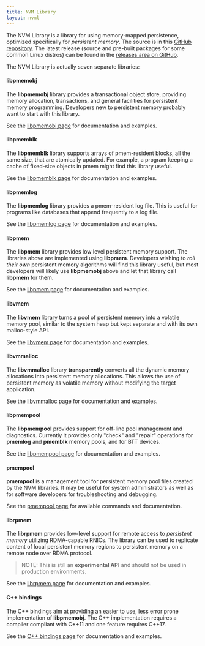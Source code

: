 ```yaml
---
title: NVM Library
layout: nvml
---
```

The NVM Library is a library for using memory-mapped persistence,
optimized specifically for _persistent memory_.  The source is in this
[GitHub repository](https://github.com/pmem/nvml/).  The latest
release (source and pre-built packages for some common Linux distros)
can be found in the
[releases area on GitHub](https://github.com/pmem/nvml/releases).

The NVM Library is actually seven separate libraries:

#### libpmemobj

The **libpmemobj** library provides a transactional object store,
providing memory allocation, transactions, and general facilities
for persistent memory programming.  Developers new to persistent
memory probably want to start with this library.

See the [libpmemobj page](libpmemobj) for documentation and examples.

#### libpmemblk

The **libpmemblk** library supports arrays of pmem-resident blocks,
all the same size, that are atomically updated.  For example, a
program keeping a cache of fixed-size objects in pmem might find
this library useful.

See the [libpmemblk page](libpmemblk) for documentation and examples.

#### libpmemlog

The **libpmemlog** library provides a pmem-resident log file.
This is useful for programs like databases that append frequently
to a log file.

See the [libpmemlog page](libpmemlog) for documentation and examples.

#### libpmem

The **libpmem** library provides low level persistent memory support.
The libraries above are implemented using **libpmem**.  Developers
wishing to _roll their own_ persistent memory algorithms will find
this library useful, but most developers will likely use **libpmemobj**
above and let that library call **libpmem** for them.

See the [libpmem page](libpmem) for documentation and examples.

#### libvmem

The **libvmem** library turns a pool of persistent memory into a
volatile memory pool, similar to the system heap but kept separate
and with its own malloc-style API.

See the [libvmem page](libvmem) for documentation and examples.

#### libvmmalloc

The **libvmmalloc** library **transparently** converts all the dynamic
memory allocations into persistent memory allocations.  This allows the use
of persistent memory as volatile memory without modifying the target
application.

See the [libvmmalloc page](libvmmalloc) for documentation and examples.

#### libpmempool

The **libpmempool** provides support for off-line pool management and
diagnostics.  Currently it provides only "check" and "repair" operations
for **pmemlog** and **pmemblk** memory pools, and for BTT devices.

See the [libpmempool page](libpmempool) for documentation and examples.

#### pmempool

**pmempool** is a management tool for persistent memory pool files created
by the NVM libraries. It may be useful for system administrators as well
as for software developers for troubleshooting and debugging.

See the [pmempool page](pmempool) for available commands and documentation.

#### librpmem

The **librpmem** provides low-level support for remote access to
_persistent memory_ utilizing RDMA-capable RNICs. The library can be
used to replicate content of local persistent memory regions to
persistent memory on a remote node over RDMA protocol.
>NOTE:
This is still an **experimental API** and should not be used in production
environments.

See the [librpmem page](librpmem) for documentation and examples.

#### C++ bindings

The C++ bindings aim at providing an easier to use, less error prone
implementation of **libpmemobj**. The C++ implementation requires a compiler
compliant with C++11 and one feature requires C++17.

See the [C++ bindings page](cpp_obj) for documentation and examples.
